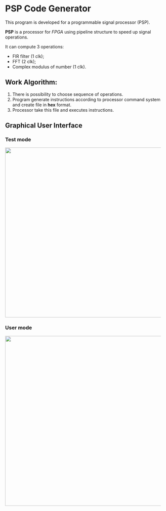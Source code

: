 # PSP Code Generator
This program is developed for a programmable signal processor (PSP).

**PSP** is a processor for *FPGA* using pipeline structure to speed up signal operations.

It can compute 3 operations:
- FIR filter (1 clk);
- FFT (2 clk);
- Complex modulus of number (1 clk).

## Work Algorithm:
1. There is possibility to choose sequence of operations. 
2. Program generate instructions according to processor command system and create file in **hex** format.
3. Processor take this file and executes instructions.

## Graphical User Interface
### Test mode
<img src=https://github.com/user-attachments/assets/78553bfc-4ced-491e-a870-29ce797bc25a width=550>

### User mode
<img src=https://github.com/user-attachments/assets/74d9f8ca-fb96-4547-81af-3beb59f34c38 width=550>
